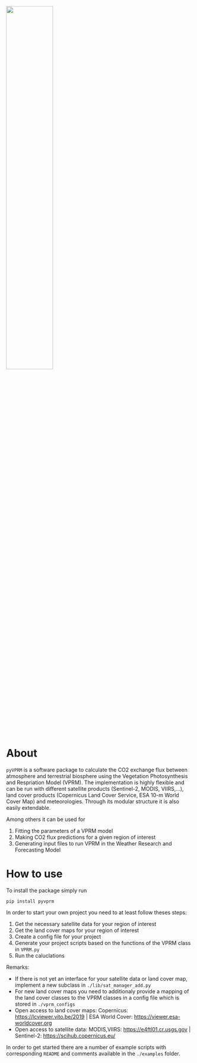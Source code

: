 <img src="https://github.com/tglauch/pyVPRM/assets/29706254/ba2565e6-1434-4a95-8086-936462f8d05d" width=50% height=50%>

# About

`pyVPRM` is a software package to calculate the CO2 exchange flux between atmosphere and terrestrial biosphere using the Vegetation Photosynthesis and Respriation Model (VPRM). The implementation is highly flexible and can be run with different satellite products (Sentinel-2, MODIS, VIIRS,...), land cover products (Copernicus Land Cover Service, ESA 10-m World Cover Map) and meteorologies. Through its modular structure it is also easily extendable. 

Among others it can be used for 

1. Fitting the parameters of a VPRM model
2. Making CO2 flux predictions for a given region of interest
3. Generating input files to run VPRM in the Weather Research and Forecasting Model


# How to use

To install the package simply run 

```
pip install pyvprm
```

In order to start your own project you need to at least follow theses steps: 

1. Get the necessary satellite data for your region of interest 
2. Get the land cover maps for your region of interest
3. Create a config file for your project
4. Generate your project scripts based on the functions of the VPRM class in `VPRM.py`
5. Run the caluclations

Remarks: 
- If there is not yet an interface for your satellite data or land cover map, implement a new subclass in `./lib/sat_manager_add.py`
- For new land cover maps you need to additionaly provide a mapping of the land cover classes to the VPRM classes in a config file which is stored in  `./vprm_configs`
- Open access to land cover maps: Copernicus: https://lcviewer.vito.be/2019 | ESA World Cover: https://viewer.esa-worldcover.org
- Open access to satellite data: MODIS,VIIRS: https://e4ftl01.cr.usgs.gov | Sentinel-2: https://scihub.copernicus.eu/

In order to get started there are a number of example scripts with corresponding `README` and comments available in the `./examples` folder. 
